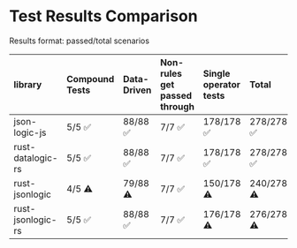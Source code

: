 # Test Results Comparison

Results format: passed/total scenarios

| library           | Compound Tests   | Data-Driven   | Non-rules get passed through   | Single operator tests   | Total      |
|:------------------|:-----------------|:--------------|:-------------------------------|:------------------------|:-----------|
| json-logic-js     | 5/5 ✅            | 88/88 ✅       | 7/7 ✅                          | 178/178 ✅               | 278/278 ✅  |
| rust-datalogic-rs | 5/5 ✅            | 88/88 ✅       | 7/7 ✅                          | 178/178 ✅               | 278/278 ✅  |
| rust-jsonlogic    | 4/5 ⚠️           | 79/88 ⚠️      | 7/7 ✅                          | 150/178 ⚠️              | 240/278 ⚠️ |
| rust-jsonlogic-rs | 5/5 ✅            | 88/88 ✅       | 7/7 ✅                          | 176/178 ⚠️              | 276/278 ⚠️ |
